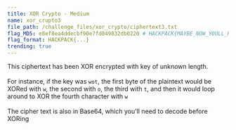 ```yaml
---
title: XOR Crypto - Medium
name: xor_crupto3
file_path: /challenge_files/xor_crypto/ciphertext3.txt
flag_MD5: e8ef8ea4ddecbf90e7fd049832db0220 # HACKPACK{MAYBE_NOW_YOULL_READ_THE_TOS_;)}
flag_format: HACKPACK{...}
trending: true
---
```

This ciphertext has been XOR encrypted with key of unknown length. <br> <br>
For instance, if the key was `wot`, the first byte of the plaintext would be XORed with `w`, the second with `o`, the third with `t`, and then it would loop around to XOR the fourth character with `w` <br> <br>
The cipher text is also in Base64, which you'll need to decode before XORing
